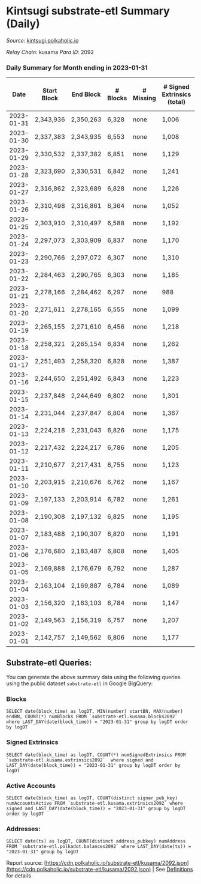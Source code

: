 # Kintsugi substrate-etl Summary (Daily)

_Source_: [kintsugi.polkaholic.io](https://kintsugi.polkaholic.io)

*Relay Chain*: kusama
*Para ID*: 2092



### Daily Summary for Month ending in 2023-01-31


| Date | Start Block | End Block | # Blocks | # Missing | # Signed Extrinsics (total) | # Active Accounts | # Addresses with Balances | # Events | # Transfers | # XCM Transfers In | # XCM Transfers Out |
| ---- | ----------- | --------- | -------- | --------- | --------------------------- | ----------------- | ------------------------- | -------- | ----------- | ------------------ | ------------------- |
| 2023-01-31 | 2,343,936 | 2,350,263 | 6,328 | none  | 1,006 | 81 | 16,042 | 55,620 | 6,419 ($17,242.33) | 18 ($855.28) | 7 ($268.44) |
| 2023-01-30 | 2,337,383 | 2,343,935 | 6,553 | none  | 1,008 | 80 | 16,039 | 57,429 | 6,635 ($42,065.85) | 15 ($1,497.05) | 18 ($30,023.06) |
| 2023-01-29 | 2,330,532 | 2,337,382 | 6,851 | none  | 1,129 | 69 | 16,037 | 60,346 | 6,923 ($23,267.22) | 22 ($4,643.24) | 19 ($13,181.39) |
| 2023-01-28 | 2,323,690 | 2,330,531 | 6,842 | none  | 1,241 | 51 | 16,033 | 60,579 | 6,899 ($5,113.63) | 13 ($325.39) | 5 ($98.76) |
| 2023-01-27 | 2,316,862 | 2,323,689 | 6,828 | none  | 1,226 | 71 | 16,030 | 60,544 | 6,913 ($12,651.90) | 18 ($446.87) | 17 ($2,936.73) |
| 2023-01-26 | 2,310,498 | 2,316,861 | 6,364 | none  | 1,052 | 67 | 16,026 | 55,994 | 6,424 ($10,634.80) | 10 ($50.39) | 6 ($135.55) |
| 2023-01-25 | 2,303,910 | 2,310,497 | 6,588 | none  | 1,192 | 66 | 16,023 | 58,381 | 6,647 ($9,585.40) | 19 ($978.38) | 14 ($508.46) |
| 2023-01-24 | 2,297,073 | 2,303,909 | 6,837 | none  | 1,170 | 94 | 16,023 | 60,773 | 7,034 ($62,745.24) | 49 ($3,412.46) | 38 ($2,812.71) |
| 2023-01-23 | 2,290,766 | 2,297,072 | 6,307 | none  | 1,310 | 81 | 16,016 | 56,988 | 6,446 ($22,246.77) | 35 ($4,186.79) | 20 ($3,517.80) |
| 2023-01-22 | 2,284,463 | 2,290,765 | 6,303 | none  | 1,185 | 63 | 16,011 | 56,204 | 6,372 ($9,320.97) | 9 ($214.76) | 5 ($8,798.91) |
| 2023-01-21 | 2,278,166 | 2,284,462 | 6,297 | none  | 988 | 70 | 16,009 | 55,326 | 6,381 ($9,904.08) | 19 ($182.61) | 14 ($2,738.29) |
| 2023-01-20 | 2,271,611 | 2,278,165 | 6,555 | none  | 1,099 | 59 | 16,004 | 57,797 | 6,620 ($8,401.22) | 21 ($4,719.60) | 20 ($2,132.29) |
| 2023-01-19 | 2,265,155 | 2,271,610 | 6,456 | none  | 1,218 | 70 | 16,002 | 57,801 | 6,548 ($9,489.78) | 30 ($3,214.91) | 26 ($3,555.92) |
| 2023-01-18 | 2,258,321 | 2,265,154 | 6,834 | none  | 1,262 | 82 | 16,000 | 61,109 | 6,960 ($19,268.87) | 63 ($3,720.59) | 62 ($14,948.12) |
| 2023-01-17 | 2,251,493 | 2,258,320 | 6,828 | none  | 1,387 | 77 | 15,991 | 61,807 | 6,968 ($19,243.36) | 57 ($17,110.78) | 58 ($13,243.22) |
| 2023-01-16 | 2,244,650 | 2,251,492 | 6,843 | none  | 1,223 | 83 | 15,986 | 60,667 | 6,959 ($29,467.28) | 24 ($2,031.98) | 32 ($7,481.78) |
| 2023-01-15 | 2,237,848 | 2,244,649 | 6,802 | none  | 1,301 | 82 | 15,979 | 60,792 | 6,929 ($14,527.93) | 30 ($2,693.12) | 52 ($9,674.45) |
| 2023-01-14 | 2,231,044 | 2,237,847 | 6,804 | none  | 1,367 | 71 | 15,977 | 61,007 | 6,925 ($15,125.47) | 15 ($1,040.70) | 30 ($924.55) |
| 2023-01-13 | 2,224,218 | 2,231,043 | 6,826 | none  | 1,175 | 53 | 15,969 | 60,410 | 6,920 ($6,266.40) | 34 ($19,849.11) | 51 ($31,833.29) |
| 2023-01-12 | 2,217,432 | 2,224,217 | 6,786 | none  | 1,205 | 71 | 15,966 | 60,086 | 6,874 ($43,124.05) | 25 ($1,120.47) | 19 ($5,403.38) |
| 2023-01-11 | 2,210,677 | 2,217,431 | 6,755 | none  | 1,123 | 74 | 15,960 | 59,506 | 6,848 ($17,162.96) | 22 ($2,216.28) | 25 ($1,943.35) |
| 2023-01-10 | 2,203,915 | 2,210,676 | 6,762 | none  | 1,167 | 66 | 15,953 | 59,720 | 6,833 ($17,093.19) | 24 ($1,195.71) | 29 ($3,916.90) |
| 2023-01-09 | 2,197,133 | 2,203,914 | 6,782 | none  | 1,261 | 68 | 15,950 | 60,211 | 6,869 ($224,657.58) | 22 ($1,096.95) | 29 ($985.89) |
| 2023-01-08 | 2,190,308 | 2,197,132 | 6,825 | none  | 1,195 | 59 | 15,949 | 60,253 | 6,885 ($2,921.29) | 15 ($402.93) | 11 ($282.21) |
| 2023-01-07 | 2,183,488 | 2,190,307 | 6,820 | none  | 1,191 | 73 | 15,944 | 60,186 | 6,886 ($6,454.20) | 7 ($357.57) | 9 ($507.10) |
| 2023-01-06 | 2,176,680 | 2,183,487 | 6,808 | none  | 1,405 | 54 | 15,942 | 61,031 | 6,872 ($7,512.30) | 6 ($171.70) | 7 ($1,210.77) |
| 2023-01-05 | 2,169,888 | 2,176,679 | 6,792 | none  | 1,287 | 65 | 15,939 | 60,459 | 6,862 ($11,773.00) | 10 ($1,797.17) | 12 ($394.54) |
| 2023-01-04 | 2,163,104 | 2,169,887 | 6,784 | none  | 1,089 | 66 | 15,936 | 59,526 | 6,861 ($14,391.96) | 12 ($181.03) | 21 ($4,937.20) |
| 2023-01-03 | 2,156,320 | 2,163,103 | 6,784 | none  | 1,147 | 47 | 15,931 | 59,723 | 6,830 ($2,973.81) | 11 ($4,125.78) | 9 ($459.83) |
| 2023-01-02 | 2,149,563 | 2,156,319 | 6,757 | none  | 1,207 | 65 | 15,931 | 59,858 | 6,818 ($4,705.65) | 5 ($3,542.53) | 8 ($172.83) |
| 2023-01-01 | 2,142,757 | 2,149,562 | 6,806 | none  | 1,177 | 40 | 15,930 | 60,288 | 6,901 ($4,735.81) | 36 ($1,265.31) | 49 ($1,105.14) |

## Substrate-etl Queries:
You can generate the above summary data using the following queries using the public dataset `substrate-etl` in Google BigQuery:


### Blocks
```
SELECT date(block_time) as logDT, MIN(number) startBN, MAX(number) endBN, COUNT(*) numBlocks FROM `substrate-etl.kusama.blocks2092`  where LAST_DAY(date(block_time)) = "2023-01-31" group by logDT order by logDT
```


### Signed Extrinsics
```
SELECT date(block_time) as logDT, COUNT(*) numSignedExtrinsics FROM `substrate-etl.kusama.extrinsics2092`  where signed and LAST_DAY(date(block_time)) = "2023-01-31" group by logDT order by logDT
```


### Active Accounts
```
SELECT date(block_time) as logDT, COUNT(distinct signer_pub_key) numAccountsActive FROM `substrate-etl.kusama.extrinsics2092` where signed and LAST_DAY(date(block_time)) = "2023-01-31" group by logDT order by logDT
```


### Addresses:
```
SELECT date(ts) as logDT, COUNT(distinct address_pubkey) numAddress FROM `substrate-etl.polkadot.balances2092` where LAST_DAY(date(ts)) = "2023-01-31" group by logDT
```



Report source: [https://cdn.polkaholic.io/substrate-etl/kusama/2092.json](https://cdn.polkaholic.io/substrate-etl/kusama/2092.json) | See [Definitions](/DEFINITIONS.md) for details
